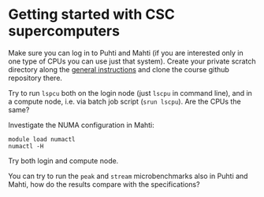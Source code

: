# Getting started with CSC supercomputers

Make sure you can log in to Puhti and Mahti (if you are interested
only in one type of CPUs you can use just that system). Create your
private scratch directory along the [general instructions](../exercise-instructions.md) and clone the course github repository there.

Try to run `lspcu` both on the login node (just `lscpu` in command
line), and in a compute node, i.e. via batch job script (`srun
lscpu`). Are the CPUs the same?

Investigate the NUMA configuration in Mahti:
```
module load numactl
numactl -H
```
Try both login and compute node.

You can try to run the `peak` and `stream` microbenchmarks also in
Puhti and Mahti, how do the results compare with the specifications?

